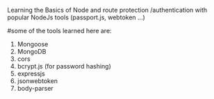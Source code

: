
Learning the Basics of Node and route protection /authentication
with popular NodeJs tools (passport.js, webtoken ...)

#some of the tools learned here are:
1. Mongoose
2. MongoDB
3. cors
4. bcrypt.js (for password hashing)
5. expressjs
6. jsonwebtoken
7. body-parser

